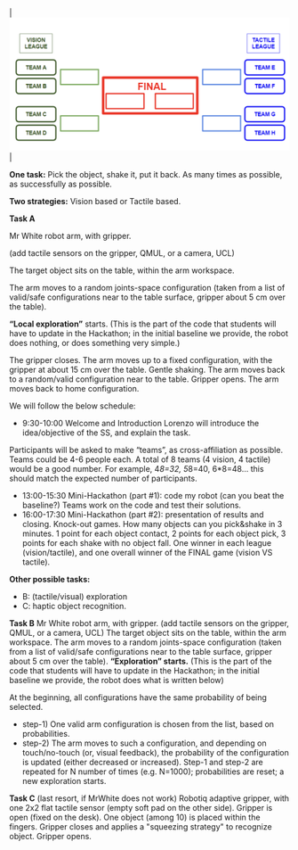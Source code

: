 | [![Teams](teamsb.png)]() |


**One task:** Pick the object, shake it, put it back. As many times as possible, as successfully as possible.

**Two strategies:** Vision based or Tactile based.

**Task A**

Mr White robot arm, with gripper.

(add tactile sensors on the gripper, QMUL, or a camera, UCL)

The target object sits on the table, within the arm workspace.

The arm moves to a random joints-space configuration (taken from a list of valid/safe configurations near to the table surface, gripper about 5 cm over the table).

__“Local exploration”__ starts. 
(This is the part of the code that students will have to update in the Hackathon; in the initial baseline we provide, the robot does nothing, or does something very simple.)

The gripper closes. 
The arm moves up to a fixed configuration, with the gripper at about 15 cm over the table.
Gentle shaking.
The arm moves back to a random/valid configuration near to the table.
Gripper opens.
The arm moves back to home configuration.


We will follow the below schedule:

* 9:30-10:00 Welcome and Introduction
Lorenzo will introduce the idea/objective of the SS, and explain the task.

Participants will be asked to make “teams”, as cross-affiliation as possible. Teams could be 4-6 people each.
A total of 8 teams (4 vision, 4 tactile) would be a good number.
For example, 4*8=32, 5*8=40, 6*8=48… this should match the expected number of participants.


* 13:00-15:30 Mini-Hackathon (part #1): code my robot (can you beat the baseline?)
Teams work on the code and test their solutions.
* 16:00-17:30 Mini-Hackathon (part #2): presentation of results and closing.
Knock-out games. How many objects can you pick&shake in 3 minutes. 1 point for each object contact,  2 points for each object pick, 3 points for each shake with no object fall.
One winner in each league (vision/tactile), and one overall winner of the FINAL game (vision VS tactile).


**Other possible tasks:**
* B: (tactile/visual) exploration
* C: haptic object recognition.

**Task B**
Mr White robot arm, with gripper. (add tactile sensors on the gripper, QMUL, or a camera, UCL)
The target object sits on the table, within the arm workspace.
The arm moves to a random joints-space configuration (taken from a list of valid/safe configurations near to the table surface, gripper about 5 cm over the table).
__“Exploration” starts.__
(This is the part of the code that students will have to update in the Hackathon; in the initial baseline we provide, the robot does what is written below)

At the beginning, all configurations have the same probability of being selected.
* step-1) One valid arm configuration is chosen from the list, based on probabilities.
* step-2) The arm moves to such a configuration, and depending on touch/no-touch (or, visual feedback), the probability of the configuration is updated (either decreased or increased).
Step-1 and step-2 are repeated for N number of times (e.g. N=1000); 
probabilities are reset; 
a new exploration starts.



**Task C** (last resort, if MrWhite does not work)
Robotiq adaptive gripper, with one 2x2 flat tactile sensor (empty soft pad on the other side).
Gripper is open (fixed on the desk).
One object (among 10) is placed within the fingers.
Gripper closes and applies a "squeezing strategy" to recognize object.
Gripper opens.
